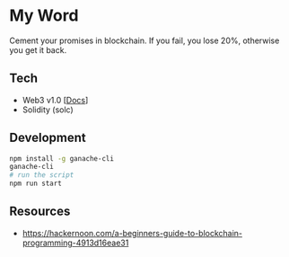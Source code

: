 # My Word

Cement your promises in blockchain.
If you fail, you lose 20%, otherwise you get it back.


## Tech

* Web3 v1.0 [[Docs](https://web3js.readthedocs.io/en/1.0/index.html)]
* Solidity (solc)


## Development

```sh
npm install -g ganache-cli
ganache-cli
# run the script
npm run start
```


## Resources

* https://hackernoon.com/a-beginners-guide-to-blockchain-programming-4913d16eae31
